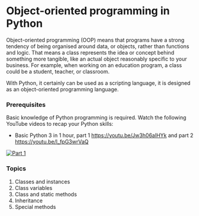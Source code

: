 # Object-oriented programming in Python

Object-oriented programming (OOP) means that programs have a strong tendency of being organised around data, or objects, rather than functions and logic. That means a class represents the idea or concept behind something more tangible, like an actual object reasonably specific to your business. For example, when working on an education program, a class could be a student, teacher, or classroom.

With Python, it certainly can be used as a scripting language, it is designed as an object-oriented programming language.

### Prerequisites
Basic knowledge of Python programming is required. Watch the following YouTube videos to recap your Python skills:
- Basic Python 3 in 1 hour, part 1 https://youtu.be/Jw3h06aIHYk and part 2 https://youtu.be/I_fpG3wrVaQ

[![Part 1](http://img.youtube.com/vi/Jw3h06aIHYk/0.jpg)](http://www.youtube.com/watch?v=Jw3h06aIHYk)

### Topics
1. Classes and instances
2. Class variables
3. Class and static methods
4. Inheritance
5. Special methods
